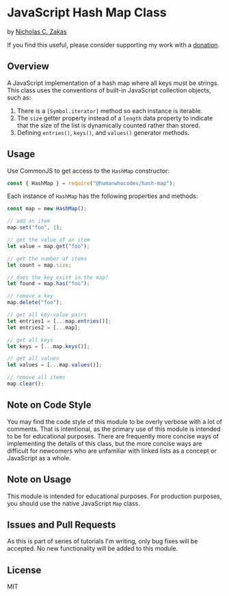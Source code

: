 # JavaScript Hash Map Class

by [Nicholas C. Zakas](https://humanwhocodes.com)

If you find this useful, please consider supporting my work with a [donation](https://humanwhocodes.com/donate).

## Overview

A JavaScript implementation of a hash map where all keys must be strings. This class uses the conventions of built-in JavaScript collection objects, such as:

1. There is a `[Symbol.iterator]` method so each instance is iterable.
1. The `size` getter property instead of a `length` data property to indicate that the size of the list is dynamically counted rather than stored.
1. Defining `entries()`, `keys()`, and `values()` generator methods.

## Usage

Use CommonJS to get access to the `HashMap` constructor:

```js
const { HashMap } = require("@humanwhocodes/hash-map");
```

Each instance of `HashMap` has the following properties and methods:

```js
const map = new HashMap();

// add an item
map.set("foo", 1);

// get the value of an item
let value = map.get("foo");

// get the number of items
let count = map.size;

// does the key exist in the map?
let found = map.has("foo");

// remove a key
map.delete("foo");

// get all key-value pairs
let entries1 = [...map.entries()];
let entries2 = [...map];

// get all keys
let keys = [...map.keys()];

// get all values
let values = [...map.values()];

// remove all items
map.clear();
```

## Note on Code Style

You may find the code style of this module to be overly verbose with a lot of comments. That is intentional, as the primary use of this module is intended to be for educational purposes. There are frequently more concise ways of implementing the details of this class, but the more concise ways are difficult for newcomers who are unfamiliar with linked lists as a concept or JavaScript as a whole.

## Note on Usage

This module is intended for educational purposes. For production purposes, you should use the native JavaScript `Map` class.

## Issues and Pull Requests

As this is part of series of tutorials I'm writing, only bug fixes will be accepted. No new functionality will be added to this module.

## License

MIT

